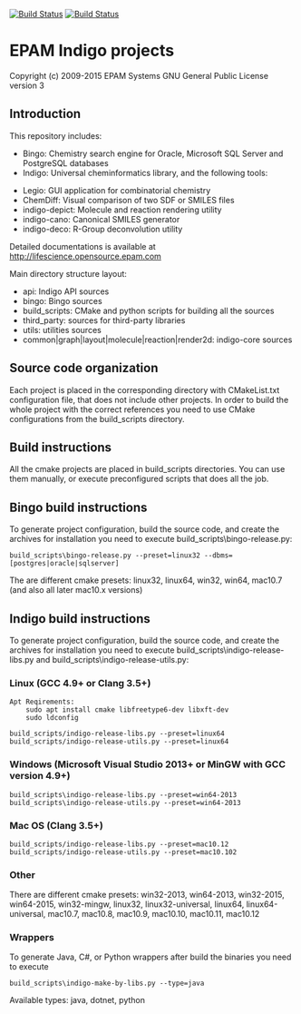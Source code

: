[![Build Status](https://travis-ci.org/epam/Indigo.svg?branch=master)](https://travis-ci.org/epam/Indigo) [![Build Status](https://ci.appveyor.com/api/projects/status/github/epam/indigo?branch=master&svg=true)](https://ci.appveyor.com/project/mkviatkovskii/indigo)

# EPAM Indigo projects #

Copyright (c) 2009-2015 EPAM Systems
GNU General Public License version 3

## Introduction ##

This repository includes:
 * Bingo: Chemistry search engine for Oracle, Microsoft SQL Server and PostgreSQL databases
 * Indigo: Universal cheminformatics library, and the following tools:
  - Legio: GUI application for combinatorial chemistry
  - ChemDiff: Visual comparison of two SDF or SMILES files
  - indigo-depict: Molecule and reaction rendering utility
  - indigo-cano: Canonical SMILES generator
  - indigo-deco: R-Group deconvolution utility

Detailed documentations is available at http://lifescience.opensource.epam.com

Main directory structure layout:
 * api: Indigo API sources
 * bingo: Bingo sources
 * build_scripts: CMake and python scripts for building all the sources
 * third_party: sources for third-party libraries
 * utils: utilities sources
 * common|graph|layout|molecule|reaction|render2d: indigo-core sources

## Source code organization ##

Each project is placed in the corresponding directory with CMakeList.txt configuration
file, that does not include other projects. In order to build the whole project with the
correct references you need to use CMake configurations from the build_scripts directory.

## Build instructions ##

All the cmake projects are placed in build_scripts directories. You can use them manually,
or execute preconfigured scripts that does all the job.

## Bingo build instructions ##

To generate project configuration, build the source code, and create the archives for
installation you need to execute build_scripts\bingo-release.py:

	build_scripts\bingo-release.py --preset=linux32 --dbms=[postgres|oracle|sqlserver]

The are different cmake presets:
	linux32, linux64, win32, win64, mac10.7 (and also all later mac10.x versions)

## Indigo build instructions ##

To generate project configuration, build the source code, and create the archives for
installation you need to execute build_scripts\indigo-release-libs.py and
build_scripts\indigo-release-utils.py:


### Linux (GCC 4.9+ or Clang 3.5+)
	Apt Reqirements:
        sudo apt install cmake libfreetype6-dev libxft-dev
        sudo ldconfig	

	build_scripts/indigo-release-libs.py --preset=linux64
	build_scripts/indigo-release-utils.py --preset=linux64

### Windows (Microsoft Visual Studio 2013+ or MinGW with GCC version 4.9+)

	build_scripts\indigo-release-libs.py --preset=win64-2013
	build_scripts\indigo-release-utils.py --preset=win64-2013

### Mac OS (Clang 3.5+)

	build_scripts/indigo-release-libs.py --preset=mac10.12
	build_scripts/indigo-release-utils.py --preset=mac10.102

### Other

There are different cmake presets:
	win32-2013, win64-2013, win32-2015, win64-2015, win32-mingw, linux32, linux32-universal, linux64,
	linux64-universal, mac10.7, mac10.8, mac10.9, mac10.10, mac10.11, mac10.12

### Wrappers

To generate Java, C#, or Python wrappers after build the binaries you need to execute

    build_scripts\indigo-make-by-libs.py --type=java

Available types: java, dotnet, python

